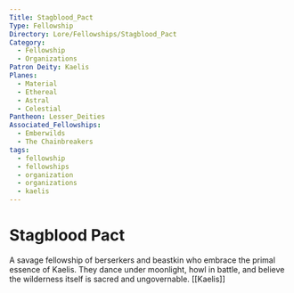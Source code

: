 ```yaml
---
Title: Stagblood_Pact
Type: Fellowship
Directory: Lore/Fellowships/Stagblood_Pact
Category:
  - Fellowship
  - Organizations
Patron Deity: Kaelis
Planes:
  - Material
  - Ethereal
  - Astral
  - Celestial
Pantheon: Lesser_Deities
Associated_Fellowships:
  - Emberwilds
  - The Chainbreakers
tags:
  - fellowship
  - fellowships
  - organization
  - organizations
  - kaelis
---
```


# Stagblood Pact


A savage fellowship of berserkers and beastkin who embrace the primal essence of Kaelis. They dance under moonlight, howl in battle, and believe the wilderness itself is sacred and ungovernable.
[[Kaelis]]
